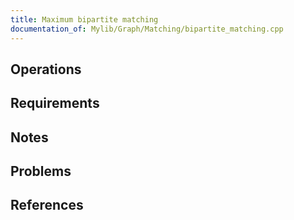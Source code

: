 ```yaml
---
title: Maximum bipartite matching
documentation_of: Mylib/Graph/Matching/bipartite_matching.cpp
---
```


## Operations

## Requirements

## Notes

## Problems

## References
